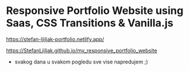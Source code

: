 # Responsive Portfolio Website using Saas, CSS Transitions & Vanilla.js

https://stefan-ljiljak-portfolio.netlify.app/

https://StefanLjiljak.github.io/my_responsive_portfolio_website

- svakog dana u svakom pogledu sve vise napredujem ;)